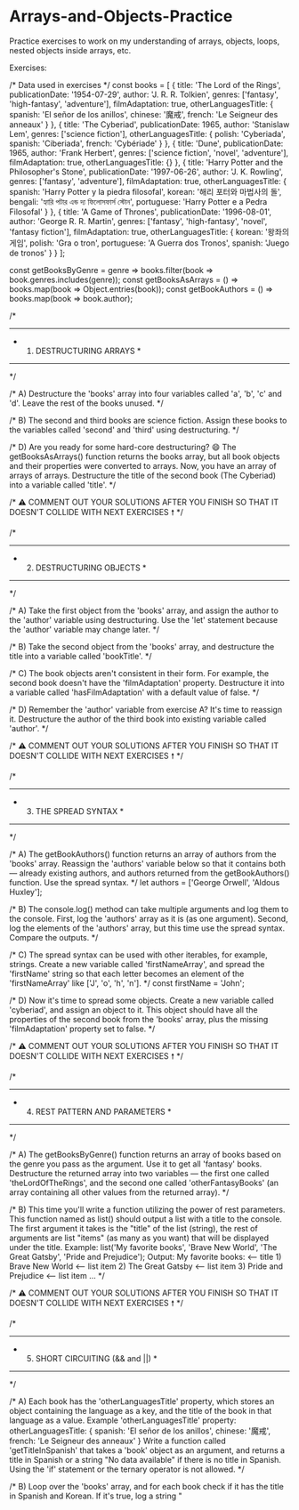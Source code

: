 # Arrays-and-Objects-Practice
Practice exercises to work on my understanding of arrays, objects, loops, nested objects inside arrays, etc. 

Exercises: 

/* Data used in exercises */
const books = [
  {
    title: 'The Lord of the Rings',
    publicationDate: '1954-07-29',
    author: 'J. R. R. Tolkien',
    genres: ['fantasy', 'high-fantasy', 'adventure'],
    filmAdaptation: true,
    otherLanguagesTitle: {
      spanish: 'El señor de los anillos',
      chinese: '魔戒',
      french: 'Le Seigneur des anneaux'
    }
  },
  {
    title: 'The Cyberiad',
    publicationDate: 1965,
    author: 'Stanislaw Lem',
    genres: ['science fiction'],
    otherLanguagesTitle: {
      polish: 'Cyberiada',
      spanish: 'Ciberiada',
      french: 'Cybériade'
    }
  },
  {
    title: 'Dune',
    publicationDate: 1965,
    author: 'Frank Herbert',
    genres: ['science fiction', 'novel', 'adventure'],
    filmAdaptation: true,
    otherLanguagesTitle: {}
  },
  {
    title: 'Harry Potter and the Philosopher\'s Stone',
    publicationDate: '1997-06-26',
    author: 'J. K. Rowling',
    genres: ['fantasy', 'adventure'],
    filmAdaptation: true,
    otherLanguagesTitle: {
      spanish: 'Harry Potter y la piedra filosofal',
      korean: '해리 포터와 마법사의 돌',
      bengali: 'হ্যারি পটার এন্ড দ্য ফিলোসফার্স স্টোন',
      portuguese: 'Harry Potter e a Pedra Filosofal'
    }
  },
  {
    title: 'A Game of Thrones',
    publicationDate: '1996-08-01',
    author: 'George R. R. Martin',
    genres: ['fantasy', 'high-fantasy', 'novel', 'fantasy fiction'],
    filmAdaptation: true,
    otherLanguagesTitle: {
      korean: '왕좌의 게임',
      polish: 'Gra o tron',
      portuguese: 'A Guerra dos Tronos',
      spanish: 'Juego de tronos'
    }
  }
];


const getBooksByGenre = genre => books.filter(book => book.genres.includes(genre));
const getBooksAsArrays = () => books.map(book => Object.entries(book));
const getBookAuthors = () => books.map(book => book.author);

/*
*  ********************************************
*  1) DESTRUCTURING ARRAYS                    *
*  ********************************************
*/

/* A) Destructure the 'books' array into four variables called 'a', 'b', 'c' and 'd'.
      Leave the rest of the books unused. */


/* B) The second and third books are science fiction.
      Assign these books to the variables called 'second' and 'third' using destructuring. */


/* D) Are you ready for some hard-core destructuring? 😄
      The getBooksAsArrays() function returns the books array, but all book objects and their properties were converted to arrays.
      Now, you have an array of arrays of arrays.
      Destructure the title of the second book (The Cyberiad) into a variable called 'title'. */


/* ⚠️ COMMENT OUT YOUR SOLUTIONS AFTER YOU FINISH SO THAT IT DOESN'T COLLIDE WITH NEXT EXERCISES 🠕 */


/*
*  ********************************************
*  2) DESTRUCTURING OBJECTS                   *
*  ********************************************
*/

/* A) Take the first object from the 'books' array, and assign the author to the 'author' variable using destructuring.
      Use the 'let' statement because the 'author' variable may change later. */


/* B) Take the second object from the 'books' array, and destructure the title into a variable called 'bookTitle'. */


/* C) The book objects aren't consistent in their form.
      For example, the second book doesn't have the 'filmAdaptation' property.
      Destructure it into a variable called 'hasFilmAdaptation' with a default value of false. */


/* D) Remember the 'author' variable from exercise A? It's time to reassign it.
      Destructure the author of the third book into existing variable called 'author'. */



/* ⚠️ COMMENT OUT YOUR SOLUTIONS AFTER YOU FINISH SO THAT IT DOESN'T COLLIDE WITH NEXT EXERCISES 🠕 */


/*
*  ********************************************
*  3) THE SPREAD SYNTAX                       *
*  ********************************************
*/

/* A) The getBookAuthors() function returns an array of authors from the 'books' array.
      Reassign the 'authors' variable below so that it contains both — already existing authors,
      and authors returned from the getBookAuthors() function. Use the spread syntax. */
let authors = ['George Orwell', 'Aldous Huxley'];


/* B) The console.log() method can take multiple arguments and log them to the console.
      First, log the 'authors' array as it is (as one argument).
      Second, log the elements of the 'authors' array, but this time use the spread syntax.
      Compare the outputs. */


/* C) The spread syntax can be used with other iterables, for example, strings.
      Create a new variable called 'firstNameArray', and spread the 'firstName' string
      so that each letter becomes an element of the 'firstNameArray' like ['J', 'o', 'h', 'n']. */
const firstName = 'John';


/* D) Now it's time to spread some objects. Create a new variable called 'cyberiad',
      and assign an object to it. This object should have all the properties of the second book from the 'books' array,
      plus the missing 'filmAdaptation' property set to false. */


/* ⚠️ COMMENT OUT YOUR SOLUTIONS AFTER YOU FINISH SO THAT IT DOESN'T COLLIDE WITH NEXT EXERCISES 🠕 */


/*
*  ********************************************
*  4) REST PATTERN AND PARAMETERS             *
*  ********************************************
*/

/* A) The getBooksByGenre() function returns an array of books based on the genre you pass as the argument.
      Use it to get all 'fantasy' books. Destructure the returned array into two variables — the first one called 'theLordOfTheRings',
      and the second one called 'otherFantasyBooks' (an array containing all other values from the returned array). */


/* B) This time you'll write a function utilizing the power of rest parameters.
      This function named as list() should output a list with a title to the console.
      The first argument it takes is the "title" of the list (string),
      the rest of arguments are list "items" (as many as you want) that will be displayed under the title.
      Example:
      list('My favorite books', 'Brave New World', 'The Great Gatsby', 'Pride and Prejudice');
      Output:
      My favorite books:          <-- title
      1) Brave New World          <-- list item
      2) The Great Gatsby         <-- list item
      3) Pride and Prejudice      <-- list item
      ...
     */


/* ⚠️ COMMENT OUT YOUR SOLUTIONS AFTER YOU FINISH SO THAT IT DOESN'T COLLIDE WITH NEXT EXERCISES 🠕 */


/*
*  ********************************************
*  5) SHORT CIRCUITING (&& and ||)            *
*  ********************************************
*/


/* A) Each book has the 'otherLanguagesTitle' property, which stores an object containing the language as a key,
      and the title of the book in that language as a value.
      Example 'otherLanguagesTitle' property:
      otherLanguagesTitle: {
        spanish: 'El señor de los anillos',
        chinese: '魔戒',
        french: 'Le Seigneur des anneaux'
      }
      Write a function called 'getTitleInSpanish' that takes a 'book' object as an argument,
      and returns a title in Spanish or a string "No data available" if there is no title in Spanish.
      Using the 'if' statement or the ternary operator is not allowed. */


/* B) Loop over the 'books' array, and for each book check if it has the title in Spanish and Korean.
      If it's true, log a string "<title> by <author> has title in Spanish and Korean" to the console,
      where <title> is the book title (in English), and <author> is the author of the book.
      Using the 'if' statement or the ternary operator is not allowed.
      Example output:
      "A Game of Thrones by George R. R. Martin has translations in Spanish and Korean."
      */


/* C) Loop over the 'books' array, and for each book check if it has the title in Portuguese or Spanish, but not in both.
      If it's true, log a string "<title> by <author> has title in Portuguese or Spanish, but not in both" to the console,
      where <title> is the book title (in English), and <author> is the author of the book.
      Using the 'if' statement or the ternary operator is not allowed.
      Example output:
      "A Game of Thrones by George R. R. Martin has translations in Spanish and Korean."
      */
